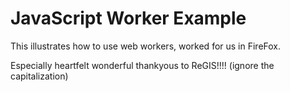 JavaScript Worker Example
=========================

This illustrates how to use web workers, worked for us in FireFox.

Especially heartfelt wonderful thankyous to ReGIS!!!! (ignore the capitalization)
